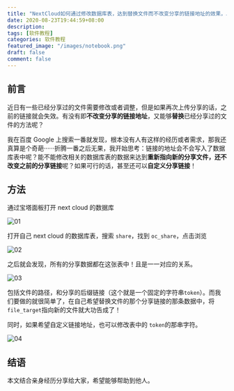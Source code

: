 ```yaml
---
title: "NextCloud如何通过修改数据库表，达到替换文件而不改变分享的链接地址的效果，以及自定义分享的链接地址"
date: 2020-08-23T19:44:59+08:00
description:
tags: [软件教程]
categories: 软件教程
featured_image: "/images/notebook.png"
draft: false
comment: false
---
```


## 前言

近日有一些已经分享过的文件需要修改或者调整，但是如果再次上传分享的话，之前的链接就会失效。有没有即**不改变分享的链接地址**，又能够**替换**已经分享过的文件的方法呢？

我在百度 Google 上搜索一番就发现，根本没有人有这样的经历或者需求，那我还真算是个奇葩······折腾一番之后无果，我开始思考：链接的地址会不会写入了数据库表中呢？能不能修改相关的数据库表的数据来达到**重新指向新的分享文件，还不改变之前的分享链接**呢？如果可行的话，甚至还可以**自定义分享链接**！

## 方法

通过宝塔面板打开 next cloud 的数据库

![01](https://imgconvert.csdnimg.cn/aHR0cHM6Ly9pbWcuY2hlbnMubGlmZS9pbWFnZXMvMjAyMC8wOC8yMy8yMDIwMDgyMzE3NDc0OS5wbmc?x-oss-process=image/format,png)

打开自己 next cloud 的数据库表，搜索 `share`，找到 `oc_share`，点击浏览

![02](https://imgconvert.csdnimg.cn/aHR0cHM6Ly9pbWcuY2hlbnMubGlmZS9pbWFnZXMvMjAyMC8wOC8yMy8yMDIwMDgyMzE3NDgxOS5wbmc?x-oss-process=image/format,png)

之后就会发现，所有的分享数据都在这张表中！且是一一对应的关系。

![03](https://imgconvert.csdnimg.cn/aHR0cHM6Ly9pbWcuY2hlbnMubGlmZS9pbWFnZXMvMjAyMC8wOC8yMy8yMDIwMDgyMzE3NDgyOS5wbmc?x-oss-process=image/format,png)

包括文件的路径，和分享的后缀链接（这个就是一个固定的字符串`token`）。而我们要做的就很简单了，在自己希望替换文件的那个分享链接的那条数据中，将`file_target`指向新的文件就大功告成了！

同时，如果希望自定义链接地址，也可以修改表中的 `token`的那串字符。

![04](https://imgconvert.csdnimg.cn/aHR0cHM6Ly9pbWcuY2hlbnMubGlmZS9pbWFnZXMvMjAyMC8wOC8yMy8yMDIwMDgyMzE3NDgzOS5wbmc?x-oss-process=image/format,png)

## 结语

本文结合亲身经历分享给大家，希望能够帮助到他人。
